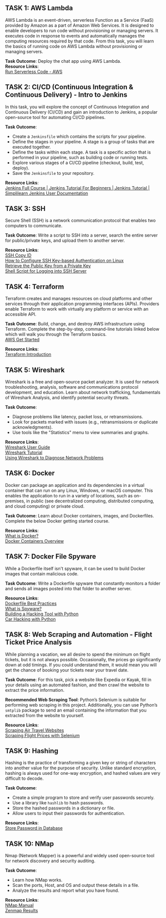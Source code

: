 ## TASK 1: AWS Lambda
AWS Lambda is an event-driven, serverless Function as a Service (FaaS) provided by Amazon as a part of Amazon Web Services. It is designed to enable developers to run code without provisioning or managing servers. It executes code in response to events and automatically manages the computing resources required by that code. From this task, you will learn the basics of running code on AWS Lambda without provisioning or managing servers.  

**Task Outcome**: Deploy the chat app using AWS Lambda.  
**Resource Links**:  
[Run Serverless Code - AWS](https://aws.amazon.com/tutorials/run-serverless-code/)  


## TASK 2: CI/CD (Continuous Integration & Continuous Delivery) - Intro to Jenkins
In this task, you will explore the concept of Continuous Integration and Continuous Delivery (CI/CD) and gain an introduction to Jenkins, a popular open-source tool for automating CI/CD pipelines.  

**Task Outcome**:  
- Create a `Jenkinsfile` which contains the scripts for your pipeline.  
- Define the stages in your pipeline. A stage is a group of tasks that are executed together.  
- Define the tasks within each stage. A task is a specific action that is performed in your pipeline, such as building code or running tests.  
- Explore various stages of a CI/CD pipeline (checkout, build, test, deploy).  
- Save the `Jenkinsfile` to your repository.  

**Resource Links**:  
[Jenkins Full Course | Jenkins Tutorial For Beginners | Jenkins Tutorial | Simplilearn  ](https://www.youtube.com/watch?v=FX322RVNGj4)
[Jenkins User Documentation](https://www.jenkins.io/doc/)  


## TASK 3: SSH
Secure Shell (SSH) is a network communication protocol that enables two computers to communicate.  

**Task Outcome**: Write a script to SSH into a server, search the entire server for public/private keys, and upload them to another server.  

**Resource Links**:  
[SSH Copy ID](https://www.ssh.com/academy/ssh/copy-id)  
[How to Configure SSH Key-based Authentication on Linux](https://www.digitalocean.com/community/tutorials/how-to-configure-ssh-key-based-authentication-on-a-linux-server)  
[Retrieve the Public Key from a Private Key](https://askubuntu.com/questions/53553/how-do-i-retrieve-the-public-key-from-a-ssh-private-key)  
[Shell Script for Logging into SSH Server](https://unix.stackexchange.com/questions/31071/shell-script-for-logging-into-a-ssh-server)  


## TASK 4: Terraform
Terraform creates and manages resources on cloud platforms and other services through their application programming interfaces (APIs). Providers enable Terraform to work with virtually any platform or service with an accessible API.  

**Task Outcome**: Build, change, and destroy AWS infrastructure using Terraform. Complete the step-by-step, command-line tutorials linked below which will walk you through the Terraform basics.  
[AWS Get Started](https://developer.hashicorp.com/terraform/tutorials/aws-get-started)  

**Resource Links**:  
[Terraform Introduction](https://developer.hashicorp.com/terraform/intro)  


## TASK 5: Wireshark
Wireshark is a free and open-source packet analyzer. It is used for network troubleshooting, analysis, software and communications protocol development, and education. Learn about network trafficking, fundamentals of Wireshark Analysis, and identify potential security threats.  

**Task Outcome**:  
- Diagnose problems like latency, packet loss, or retransmissions.  
- Look for packets marked with issues (e.g., retransmissions or duplicate acknowledgments).  
- Use tools like the "Statistics" menu to view summaries and graphs.  

**Resource Links**:  
[Wireshark User Guide](https://www.wireshark.org/docs/wsug_html_chunked/ChapterIntroduction.html)  
[Wireshark Tutorial](https://www.youtube.com/watch?v=OU-A2EmVrKQ)  
[Using Wireshark to Diagnose Network Problems](https://www.poweradmin.com/blog/how-to-use-wireshark-to-diagnose-network-problems/)  


## TASK 6: Docker
Docker can package an application and its dependencies in a virtual container that can run on any Linux, Windows, or macOS computer. This enables the application to run in a variety of locations, such as on-premises, in public (see decentralized computing, distributed computing, and cloud computing) or private cloud.  

**Task Outcome**: Learn about Docker containers, images, and Dockerfiles. Complete the below Docker getting started course.  

**Resource Links**:  
[What is Docker?](https://opensource.com/resources/what-docker)  
[Docker Containers Overview](https://www.docker.com/resources/what-container/)  


## TASK 7: Docker File Spyware
While a Dockerfile itself isn't spyware, it can be used to build Docker images that contain malicious code.  

**Task Outcome**: Write a Dockerfile spyware that constantly monitors a folder and sends all images posted into that folder to another server.  

**Resource Links**:  
[Dockerfile Best Practices](https://docs.docker.com/develop/develop-images/dockerfile_best-practices/)  
[What is Spyware?](https://www.juniper.net/us/en/research-topics/what-is-spyware.html)  
[Building a Hacking Tool with Python](https://null-byte.wonderhowto.com/forum/building-our-own-hacking-tool-python-part-1-getting-shell-0177200/)  
[Car Hacking with Python](https://infosecwriteups.com/car-hacking-with-python-part-1-data-exfiltration-gps-and-obdii-can-bus-69bc6b101fd1)  


## TASK 8: Web Scraping and Automation - Flight Ticket Price Analysis
While planning a vacation, we all desire to spend the minimum on flight tickets, but it is not always possible. Occasionally, the prices go significantly down at odd timings. If you could understand them, it would mean you will get the chance of booking your tickets near your travel date.  

**Task Outcome**: For this task, pick a website like Expedia or Kayak, fill in your details using an automated fashion, and then crawl the website to extract the price information.  

**Recommended Web Scraping Tool**: Python’s Selenium is suitable for performing web scraping in this project. Additionally, you can use Python’s `smtplib` package to send an email containing the information that you extracted from the website to yourself.  

**Resource Links**:  
[Scraping Air Travel Websites](https://datamam.com/air-travel-websites-scraping/#How-can-I-scrape-flight-details)  
[Scraping Flight Prices with Selenium](https://towardsdatascience.com/how-to-scrape-flight-prices-with-python-using-selenium-a8382a70d5d6)  


## TASK 9: Hashing
Hashing is the practice of transforming a given key or string of characters into another value for the purpose of security. Unlike standard encryption, hashing is always used for one-way encryption, and hashed values are very difficult to decode.  

**Task Outcome**:  
- Create a simple program to store and verify user passwords securely.  
- Use a library like `hashlib` to hash passwords.  
- Store the hashed passwords in a dictionary or file.  
- Allow users to input their passwords for authentication.  

**Resource Links**:  
[Store Password in Database](https://www.geeksforgeeks.org/store-password-database/)  


## TASK 10: NMap
Nmap (Network Mapper) is a powerful and widely used open-source tool for network discovery and security auditing.  

**Task Outcome**:  
- Learn how NMap works.  
- Scan the ports, Host, and OS and output these details in a file.  
- Analyze the results and report what you have found.  

**Resource Links**:  
[NMap Manual](https://nmap.org/book/man.html)  
[Zenmap Results](https://nmap.org/book/zenmap-results.html)  
